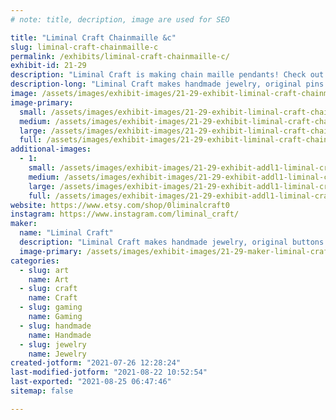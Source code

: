 ```yaml
---
# note: title, decription, image are used for SEO

title: "Liminal Craft Chainmaille &c"
slug: liminal-craft-chainmaille-c
permalink: /exhibits/liminal-craft-chainmaille-c/
exhibit-id: 21-29
description: "Liminal Craft is making chain maille pendants! Check out those and other items."
description-long: "Liminal Craft makes handmade jewelry, original pins and buttons, art prints, and other things."
image: /assets/images/exhibit-images/21-29-exhibit-liminal-craft-chainmaille-c-img-20200923-155446013-hdr-large.jpg
image-primary: 
  small: /assets/images/exhibit-images/21-29-exhibit-liminal-craft-chainmaille-c-img-20200923-155446013-hdr-small.jpg
  medium: /assets/images/exhibit-images/21-29-exhibit-liminal-craft-chainmaille-c-img-20200923-155446013-hdr-medium.jpg
  large: /assets/images/exhibit-images/21-29-exhibit-liminal-craft-chainmaille-c-img-20200923-155446013-hdr-large.jpg
  full: /assets/images/exhibit-images/21-29-exhibit-liminal-craft-chainmaille-c-img-20200923-155446013-hdr-full.jpg
additional-images: 
  - 1:
    small: /assets/images/exhibit-images/21-29-exhibit-addl1-liminal-craft-chainmaille-c-img-20210508-082915569-small.jpg
    medium: /assets/images/exhibit-images/21-29-exhibit-addl1-liminal-craft-chainmaille-c-img-20210508-082915569-medium.jpg
    large: /assets/images/exhibit-images/21-29-exhibit-addl1-liminal-craft-chainmaille-c-img-20210508-082915569-large.jpg
    full: /assets/images/exhibit-images/21-29-exhibit-addl1-liminal-craft-chainmaille-c-img-20210508-082915569-full.jpg
website: https://www.etsy.com/shop/0liminalcraft0
instagram: https://www.instagram.com/liminal_craft/
maker: 
  name: "Liminal Craft"
  description: "Liminal Craft makes handmade jewelry, original buttons and pins, and other art and fandom items."
  image-primary: /assets/images/exhibit-images/21-29-maker-liminal-craft-chainmaille-c-isla-280x280-36492524-b89wj2cb-medium.jpg
categories: 
  - slug: art
    name: Art
  - slug: craft
    name: Craft
  - slug: gaming
    name: Gaming
  - slug: handmade
    name: Handmade
  - slug: jewelry
    name: Jewelry
created-jotform: "2021-07-26 12:28:24"
last-modified-jotform: "2021-08-22 10:52:54"
last-exported: "2021-08-25 06:47:46"
sitemap: false

---
```

